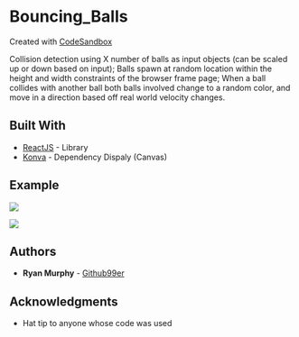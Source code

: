 # Bouncing_Balls
Created with [CodeSandbox](https://codesandbox.io)

Collision detection using X number of balls as input objects (can be scaled up or down based on input); Balls spawn at random location within the height and width constraints of the browser frame page; When a ball collides with another ball both balls involved change to a random color, and move in a direction based off real world velocity changes.

## Built With
* [ReactJS](https://reactjs.org/) - Library
* [Konva](https://github.com/konvajs/react-konva) - Dependency Dispaly (Canvas)

## Example
![](balls_gify2.gif)

![](balls_gify1.gif)

## Authors

* **Ryan Murphy** - [Github99er](https://github.com/Github99er)


## Acknowledgments

* Hat tip to anyone whose code was used

